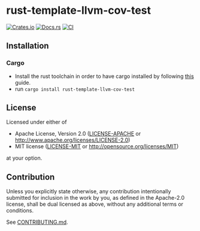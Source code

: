 # rust-template-llvm-cov-test

[![Crates.io](https://img.shields.io/crates/v/rust-template-llvm-cov-test.svg)](https://crates.io/crates/rust-template-llvm-cov-test)
[![Docs.rs](https://docs.rs/rust-template-llvm-cov-test/badge.svg)](https://docs.rs/rust-template-llvm-cov-test)
[![CI](https://github.com/joshrotenberg/rust-template-llvm-cov-test/workflows/CI/badge.svg)](https://github.com/joshrotenberg/rust-template-llvm-cov-test/actions)

## Installation

### Cargo

* Install the rust toolchain in order to have cargo installed by following
  [this](https://www.rust-lang.org/tools/install) guide.
* run `cargo install rust-template-llvm-cov-test`

## License

Licensed under either of

 * Apache License, Version 2.0
   ([LICENSE-APACHE](LICENSE-APACHE) or http://www.apache.org/licenses/LICENSE-2.0)
 * MIT license
   ([LICENSE-MIT](LICENSE-MIT) or http://opensource.org/licenses/MIT)

at your option.

## Contribution

Unless you explicitly state otherwise, any contribution intentionally submitted
for inclusion in the work by you, as defined in the Apache-2.0 license, shall be
dual licensed as above, without any additional terms or conditions.

See [CONTRIBUTING.md](CONTRIBUTING.md).

